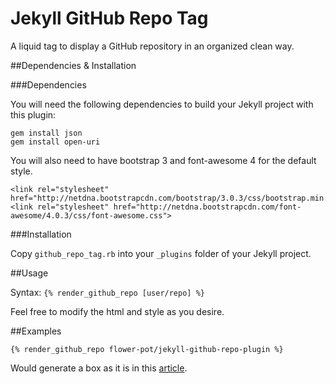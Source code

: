 Jekyll GitHub Repo Tag
======================

A liquid tag to display a GitHub repository in an organized clean way.

##Dependencies & Installation

###Dependencies

You will need the following dependencies to build your Jekyll project with
this plugin:

```
gem install json
gem install open-uri
```

You will also need to have bootstrap 3 and font-awesome 4 for the default
style.

```
<link rel="stylesheet" href="http://netdna.bootstrapcdn.com/bootstrap/3.0.3/css/bootstrap.min.css">
<link rel="stylesheet" href="http://netdna.bootstrapcdn.com/font-awesome/4.0.3/css/font-awesome.css">
```

###Installation

Copy `github_repo_tag.rb` into your `_plugins` folder of your Jekyll project.

##Usage

Syntax: `{% render_github_repo [user/repo] %}`

Feel free to modify the html and style as you desire.

##Examples

```
{% render_github_repo flower-pot/jekyll-github-repo-plugin %}
```

Would generate a box as it is in this
[article](http://flowerpot.io/2013/12/10/jekyll-github-repo-plugin/).
